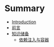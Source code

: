 # Summary

* [Introduction](README.md)
* [前言](foreword.md)
* [知识储备](chapter1/readme.md)
   * [依赖注入与容器](chapter1/dependency_injection_and_container.md)

